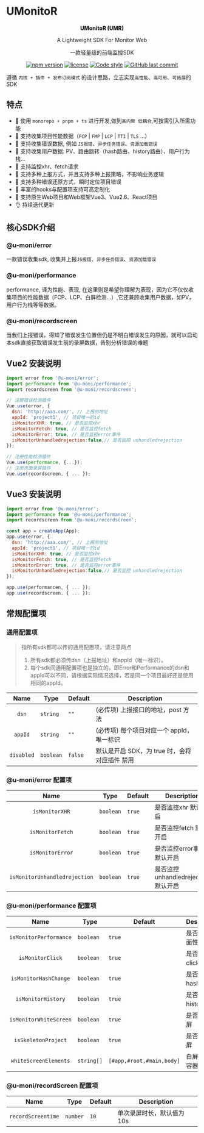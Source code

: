 # UMonitoR

<div align="center">
<p style="font-weight:800"> UMonitoR  (UMR)</p>
<p> A Lightweight SDK For Monitor Web</p>
<p>一款轻量级的前端监控SDK</p>

[![npm version](https://img.shields.io/npm/v/@u-moni/error.svg?style=flat-square)](https://www.npmjs.com/package/@u-moni/error)
[![license](https://img.shields.io/github/license/clouDr-f2e/mitojs)](https://www.npmjs.com/package/@u-moni/error)
[![Code style](https://img.shields.io/badge/code_style-prettier-ff69b4.svg?style=flat-square)](https://github.com/prettier/prettier)
[![GitHub last commit](https://img.shields.io/github/last-commit/1930850328/UMonitoR.svg?style=flat-square)](https://github.com/1930850328/UMonitoR)

</div>

遵循 `内核 + 插件 + 发布订阅模式` 的设计思路，立志实现`高性能`、`高可用`、`可拓展`的SDK

## 特点

- 🔨 使用 `monorepo + pnpm + ts` 进行开发,做到`高内聚 低耦合`,可按需引入所需功能
- 🔨 支持收集项目性能数据（`FCP` | `FMP` | `LCP` | `TTI` | `TLS` ...）
- 🔨 支持收集错误数据, 例如 `JS报错`、`异步任务错误`、`资源加载错误`
- 🔨 支持收集用户数据: PV、路由跳转（hash路由、history路由）、用户行为栈...
- 🔨 支持监控xhr、fetch请求
- 🔨 支持多种上报方式，并且支持多种上报策略，不影响业务逻辑
- 🔨 支持多种错误还原方式，瞬时定位项目错误
- 🔨 丰富的hooks与配置项支持可高定制化
- 🔨 支持原生Web项目和Web框架Vue3、Vue2.6、React项目
- 👌 持续迭代更新

## 核心SDK介绍

### @u-moni/error

一款错误收集sdk, 收集并上报`JS报错`、`异步任务错误`、`资源加载错误`

### @u-moni/performance

performance, 译为性能、表现, 在这里则是希望你理解为表现，因为它不仅仅收集项目的性能数据（FCP、LCP、白屏检测...）,它还兼顾收集用户数据，如PV，用户行为栈等等数据。

### @u-moni/recordscreen

当我们上报错误，得知了错误发生位置但仍是不明白错误发生的原因，就可以启动本sdk直接获取错误发生前的录屏数据，告别分析错误的难题

## Vue2 安装说明

```javascript
import error from '@u-moni/error';
import performance from '@u-moni/performance';
import recordscreen from '@u-moni/recordscreen';

// 注册错误检测插件
Vue.use(error, {
  dsn: 'http://aaa.com/', // 上报的地址
  appId: 'project1', // 项目唯一的id
  isMonitorXHR: true, // 是否监控xhr
  isMonitorFetch: true, // 是否监控fetch
  isMonitorError: true, // 是否监控error事件
  isMonitorUnhandledrejection:false,// 是否监控 unhandledrejection
});

// 注册性能检测插件
Vue.use(performance, {...});
// 注册页面录屏插件
Vue.use(recordscreen, { ... });
```

## Vue3 安装说明

```javascript
import error from '@u-moni/error';
import performance from '@u-moni/performance';
import recordscreen from '@u-moni/recordscreen';

const app = createApp(App);
app.use(error, {
  dsn: 'http://aaa.com/', // 上报的地址
  appId: 'project1', // 项目唯一的id
  isMonitorXHR: true, // 是否监控xhr
  isMonitorFetch: true, // 是否监控fetch
  isMonitorError: true, // 是否监控error事件
  isMonitorUnhandledrejection:false,// 是否监控 unhandledrejection
});

app.use(performancen, { ... });
app.use(recordscreen, { ... });
```

## 常规配置项

### 通用配置项

> 指所有sdk都可以传的通用配置项，请注意两点
>
> 1. 所有sdk都必须传dsn（上报地址）和appId（唯一标识）。
> 2. 每个sdk间通用配置项也是独立的，即Error和Performance的dsn和appId可以不同，请根据实际情况选择，若是同一个项目最好还是使用相同的appId。

|    Name    | Type      | Default | Description                                    |
| :--------: | --------- | ------- | ---------------------------------------------- | 
|   `dsn`    | `string`  | `""`    | (必传项) 上报接口的地址，post 方法             |
|  `appId`   | `string`  | `""`    | (必传项) 每个项目对应一个 appId，唯一标识      |     |
| `disabled` | `boolean` | `false` | 默认是开启 SDK，为 true 时，会将 对应插件 禁用 |

### @u-moni/error 配置项

|             Name              | Type      | Default | Description                          |
| :---------------------------: | --------- | ------- | ------------------------------------ |
|        `isMonitorXHR`         | `boolean` | `true`  | 是否监控xhr 默认开启                 |
|       `isMonitorFetch`        | `boolean` | `true`  | 是否监控fetch 默认开启               |
|       `isMonitorError`        | `boolean` | `true`  | 是否监控error事件 默认开启           |
| `isMonitorUnhandledrejection` | `boolean` | `true`  | 是否监控 unhandledrejection 默认开启 |

### @u-moni/performance 配置项

|          Name          | Type       | Default                   | Description          |
| :--------------------: | ---------- | ------------------------- | -------------------- |
| `isMonitorPerformance` | `boolean`  | `true`                    | 是否获取页面性能指标 |
|    `isMonitorClick`    | `boolean`  | `true`                    | 是否监听click事件    |
| `isMonitorHashChange`  | `boolean`  | `true`                    | 是否监听hash模式     |
|   `isMonitorHistory`   | `boolean`  | `true`                    | 是否监听history模式  |
| `isMonitorWhiteScreen` | `boolean`  | `true`                    | 是否检测白屏         |
|  `isSkeletonProject`   | `boolean`  | `true`                    | 是否有骨架屏         |
| `whiteScreenElements`  | `string[]` | `[#app,#root,#main,body]` | 白屏检测的容器列表   |

### @u-moni/recordScreen 配置项

|        Name        | Type     | Default | Description                |
| :----------------: | -------- | ------- | -------------------------- |
| `recordScreentime` | `number` | `10`    | 单次录屏时长，默认值为 10s |
